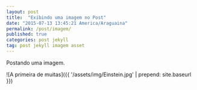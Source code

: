 ```yaml
---
layout: post
title:  "Exibindo uma imagem no Post"
date: "2015-07-13 13:45:21 America/Araguaina"
permalink: /post/imagem/
published: true
categories: post jekyll
tag: post jekyll imagem asset
---
```



Postando uma imagem.
<!--more-->
![A primeira de muitas]({{ '/assets/img/Einstein.jpg'  | prepend: site.baseurl }})